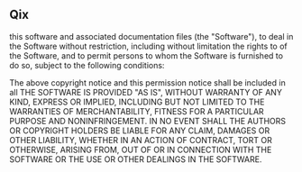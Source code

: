 ## Qix

this software and associated documentation files (the "Software"), to deal in
the Software without restriction, including without limitation the rights to
of the Software, and to permit persons to whom the Software is furnished to do
so, subject to the following conditions:

The above copyright notice and this permission notice shall be included in all
THE SOFTWARE IS PROVIDED "AS IS", WITHOUT WARRANTY OF ANY KIND, EXPRESS OR
IMPLIED, INCLUDING BUT NOT LIMITED TO THE WARRANTIES OF MERCHANTABILITY,
FITNESS FOR A PARTICULAR PURPOSE AND NONINFRINGEMENT. IN NO EVENT SHALL THE
AUTHORS OR COPYRIGHT HOLDERS BE LIABLE FOR ANY CLAIM, DAMAGES OR OTHER
LIABILITY, WHETHER IN AN ACTION OF CONTRACT, TORT OR OTHERWISE, ARISING FROM,
OUT OF OR IN CONNECTION WITH THE SOFTWARE OR THE USE OR OTHER DEALINGS IN THE
SOFTWARE.
